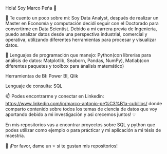 
Hola! Soy Marco Peña 👋

🔎 Te cuento un poco sobre mi: Soy Data Analyst, después de realizar un Master en Economía y computación decidí seguir con el Doctorado para convertirme en Data Scientist. Debido a mi carrera previa de Ingeniería, puedo analizar datos desde una perspectiva industrial, comercial y operativa, utilizando diferentes herramientas para procesar y visualizar datos.

🌱 Lenguajes de programación que manejo: Python(con librerías para análisis de datos: Matplotlib, Seaborn, Pandas, NumPy), Matlab(con diferentes paquetes y toolbox para ánalisis matemático)

Herramientas de BI: Power BI, Qlik

Lenguaje de consulta: SQL

📫 Podes encontrarme y conectar en Linkedin: https://www.linkedin.com/in/marco-antonio-pe%C3%B1a-cubillos/ donde comparto contenido sobre todos los temas de ciencia de datos que voy aportando debido a mi investigación y asi crecemos juntos! 💡

En mis repositorios vas a encontrar proyectos sobre SQL y python que podes utilizar como ejemplo o para prácticar y mi aplicación a mi tésis de maestría.

👏 ¡Por favor, dame un ⭐️ si te gustan mis repositorios!

